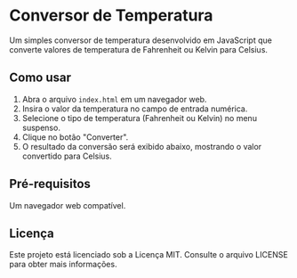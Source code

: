 # Conversor de Temperatura

Um simples conversor de temperatura desenvolvido em JavaScript que converte valores de temperatura de Fahrenheit ou Kelvin para Celsius.

## Como usar

1. Abra o arquivo `index.html` em um navegador web.
2. Insira o valor da temperatura no campo de entrada numérica.
3. Selecione o tipo de temperatura (Fahrenheit ou Kelvin) no menu suspenso.
4. Clique no botão "Converter".
5. O resultado da conversão será exibido abaixo, mostrando o valor convertido para Celsius.

## Pré-requisitos

Um navegador web compatível.

## Licença

Este projeto está licenciado sob a Licença MIT. Consulte o arquivo LICENSE para obter mais informações.

